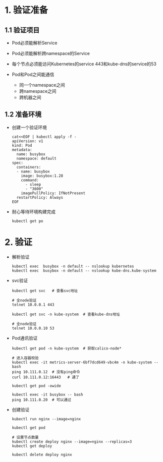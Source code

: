 # 1. 验证准备

## 1.1 验证项目

* Pod必须能解析Service

* Pod必须能解析跨namespace的Service

* 每个节点必须能访问Kubernetes的service 443和kube-dns的service的53

* Pod和Pod之间能通信
  * 同一个namespace之间
  * 跨namespace之间
  * 跨机器之间

## 1.2 准备环境

* 创建一个验证环境

  ```shell
  cat<<EOF | kubectl apply -f -
  apiVersion: v1
  kind: Pod
  metadata:
    name: busybox
    namespace: default
  spec:
    containers:
    - name: busybox
      image: busybox:1.28
      command:
        - sleep
        - "3600"
      imagePullPolicy: IfNotPresent
    restartPolicy: Always
  EOF
  ```

* 耐心等待环境构建完成

  ```shell
  kubectl get po
  ```

# 2. 验证

* 解析验证

  ```shell
  kubectl exec  busybox -n default -- nslookup kubernetes
  kubectl exec  busybox -n default -- nslookup kube-dns.kube-system
  ```

* svc验证

  ```shell
  kubectl get svc   # 查看svc地址
  
  # 全node验证
  telnet 10.0.0.1 443
  
  kubectl get svc -n kube-system  # 查看kube-dns地址
  
  # 全node验证
  telnet 10.0.0.10 53
  ```

* Pod通讯验证

  ```shell
  kubectl get pod -n kube-system  # 获取calico-node*
  
  # 进入容器校验
  kubectl exec -it metrics-server-6bf7dcd649-vbc4m -n kube-system -- bash
  ping 10.111.0.12  # 没有ping命令
  curl 10.111.0.12:16443   # 通了
  
  kubectl get pod -owide
  
  kubectl exec -it busybox -- bash
  ping 10.111.0.20  # 可以通过
  ```

* 创建验证

  ```shell
  kubectl run nginx --image=nginx
  
  kubectl get pod
  
  # 设置节点数量
  kubectl create deploy nginx --image=nginx --replicas=3
  kubectl get deploy
  
  kubectl delete deploy nginx
  ```

  

